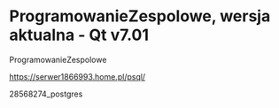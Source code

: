 # ProgramowanieZespolowe, wersja aktualna - Qt v7.01

ProgramowanieZespolowe



https://serwer1866993.home.pl/psql/

28568274_postgres
